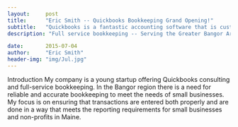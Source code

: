 ```yaml
---
layout:     post
title:      "Eric Smith -- Quickbooks Bookkeeping Grand Opening!"
subtitle:   "Quickbooks is a fantastic accounting software that is customized to meet your small business needs."
description: "Full service bookkeeping -- Serving the Greater Bangor Area"

date:       2015-07-04
author:     "Eric Smith"
header-img: "img/Jul.jpg"
---
```

<img scr="/img//posts/architecture-2012.jpg" width="800">
Introduction
My company is a young startup offering Quickbooks consulting and full-service bookkeeping.  In the Bangor region there is a need for reliable and accurate bookkeeping to meet the needs of small businesses.  My focus is on ensuring that transactions are entered both properly and are done in a way that meets the reporting requirements for small businesses and non-profits in Maine. 
